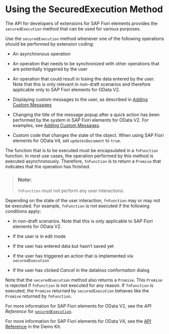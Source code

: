 <!-- loio6a39150ad3e548a8b5304d32d560790a -->

# Using the SecuredExecution Method

The API for developers of extensions for SAP Fiori elements provides the `securedExecution` method that can be used for various purposes.

Use the `securedExecution` method whenever one of the following operations should be performed by extension coding:

-   An asynchronous operation

-   An operation that needs to be synchronized with other operations that are potentially triggered by the user

-   An operation that could result in losing the data entered by the user. Note that this is only relevant in non-draft scenarios and therefore applicable only to SAP Fiori elements for OData V2.

-   Displaying custom messages to the user, as described in [Adding Custom Messages](adding-custom-messages-5a9a2a0.md)

-   Changing the title of the message popup after a quick action has been performed by the system in SAP Fiori elements for OData V2. For examples, see [Adding Custom Messages](adding-custom-messages-5a9a2a0.md).

-   Custom code that changes the state of the object. When using SAP Fiori elements for OData V4, set `updatesDocument` to `true`.


The function that is to be executed must be encapsulated in a `fnFunction` function. In most use cases, the operation performed by this method is executed asynchronously. Therefore, `fnFunction` is to return a `Promise` that indicates that the operation has finished.

> ### Note:  
> `fnFunction` must not perform any user interactions.

Depending on the state of the user interaction, `fnFunction` may or may not be executed. For example, `fnFunction` is not executed if the following conditions apply:

-   In non-draft scenarios. Note that this is only applicable to SAP Fiori elements for OData V2.

-   If the user is in edit mode

-   If the user has entered data but hasn’t saved yet

-   If the user has triggered an action that is implemented via `securedExecution`

-   If the user has clicked *Cancel* in the dataloss conformation dialog


Note that the `securedExecution` method also returns a `Promise`. This `Promise` is rejected if `fnFunction` is not executed for any reason. If `fnFunction` is executed, the `Promise` returned by `securedExecution` behaves like the `Promise` returned by `fnFunction`.

For more information for SAP Fiori elements for OData V2, see the *API Reference* for [`securedExecution`](https://ui5.sap.com/#/api/sap.suite.ui.generic.template.ListReport.extensionAPI.ExtensionAPI/methods/securedExecution).

For more information for SAP Fiori elements for OData V4, see the [API Reference](https://ui5.sap.com/#/api/sap.fe.core.controllerextensions.EditFlow/methods/securedExecution) in the Demo Kit. 

